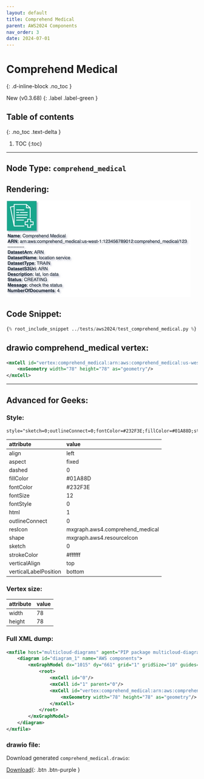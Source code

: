 ```yaml
---
layout: default
title: Comprehend Medical
parent: AWS2024 Components
nav_order: 3
date: 2024-07-01
---
```


# Comprehend Medical
{: .d-inline-block .no_toc }

New (v0.3.68)
{: .label .label-green }

## Table of contents
{: .no_toc .text-delta }

1. TOC
{:toc}

---


## Node Type: ``comprehend_medical``

## Rendering:

![lambda](output/jpg/comprehend_medical.jpg)

## Code Snippet:

```python
{% root_include_snippet ../tests/aws2024/test_comprehend_medical.py %}
```

## drawio comprehend_medical vertex:

```xml
<mxCell id="vertex:comprehend_medical:arn:aws:comprehend_medical:us-west-1:123456789012:comprehend_medical/123" parent="1" vertex="1">
    <mxGeometry width="78" height="78" as="geometry"/>
</mxCell>
```
---

## Advanced for Geeks:

### Style:
```html
style="sketch=0;outlineConnect=0;fontColor=#232F3E;fillColor=#01A88D;strokeColor=#ffffff;dashed=0;verticalLabelPosition=bottom;verticalAlign=top;align=left;html=1;fontSize=12;fontStyle=0;aspect=fixed;shape=mxgraph.aws4.resourceIcon;resIcon=mxgraph.aws4.comprehend_medical;"
```

| attribute | value |
|:----------|:------|
|align| left |
|aspect| fixed |
|dashed| 0 |
|fillColor| #01A88D |
|fontColor| #232F3E |
|fontSize| 12 |
|fontStyle| 0 |
|html| 1 |
|outlineConnect| 0 |
|resIcon| mxgraph.aws4.comprehend_medical |
|shape| mxgraph.aws4.resourceIcon |
|sketch| 0 |
|strokeColor| #ffffff |
|verticalAlign| top |
|verticalLabelPosition| bottom |

### Vertex size:

| attribute | value |
|:---------|:-----------|
| width    | 78  |
| height   |78|

### Full XML dump:
```xml
<mxfile host="multicloud-diagrams" agent="PIP package multicloud-diagrams. Generate resources in draw.io compatible format for Cloud infrastructure. Copyrights @ Roman Tsypuk 2023. MIT license." type="MultiCloud">
    <diagram id="diagram_1" name="AWS components">
        <mxGraphModel dx="1015" dy="661" grid="1" gridSize="10" guides="1" tooltips="1" connect="1" arrows="1" fold="1" page="1" pageScale="1" pageWidth="850" pageHeight="1100" math="0" shadow="1">
            <root>
                <mxCell id="0"/>
                <mxCell id="1" parent="0"/>
                <mxCell id="vertex:comprehend_medical:arn:aws:comprehend_medical:us-west-1:123456789012:comprehend_medical/123" value="&lt;b&gt;Name&lt;/b&gt;: Comprehend Medical&lt;BR&gt;&lt;b&gt;ARN&lt;/b&gt;: arn:aws:comprehend_medical:us-west-1:123456789012:comprehend_medical/123&lt;BR&gt;-----------&lt;BR&gt;&lt;b&gt;DatasetArn&lt;/b&gt;: ARN&lt;BR&gt;&lt;b&gt;DatasetName&lt;/b&gt;: location service&lt;BR&gt;&lt;b&gt;DatasetType&lt;/b&gt;: TRAIN&lt;BR&gt;&lt;b&gt;DatasetS3Uri&lt;/b&gt;: ARN&lt;BR&gt;&lt;b&gt;Description&lt;/b&gt;: lat, lon data&lt;BR&gt;&lt;b&gt;Status&lt;/b&gt;: CREATING&lt;BR&gt;&lt;b&gt;Message&lt;/b&gt;: check the status&lt;BR&gt;&lt;b&gt;NumberOfDocuments&lt;/b&gt;: 4" style="sketch=0;outlineConnect=0;fontColor=#232F3E;fillColor=#01A88D;strokeColor=#ffffff;dashed=0;verticalLabelPosition=bottom;verticalAlign=top;align=left;html=1;fontSize=12;fontStyle=0;aspect=fixed;shape=mxgraph.aws4.resourceIcon;resIcon=mxgraph.aws4.comprehend_medical;" parent="1" vertex="1">
                    <mxGeometry width="78" height="78" as="geometry"/>
                </mxCell>
            </root>
        </mxGraphModel>
    </diagram>
</mxfile>
```

### drawio file:

Download generated ``comprehend_medical.drawio``:

[Download](output/drawio/comprehend_medical.drawio){: .btn .btn-purple }